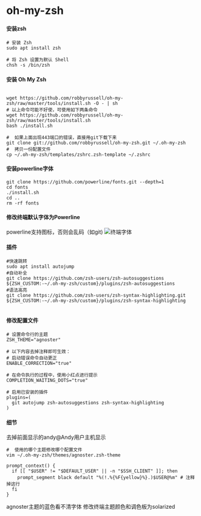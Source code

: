 # oh-my-zsh

#### 安装zsh
```shell
# 安装 Zsh
sudo apt install zsh

# 将 Zsh 设置为默认 Shell
chsh -s /bin/zsh
```

#### 安装 Oh My Zsh
```shell

wget https://github.com/robbyrussell/oh-my-zsh/raw/master/tools/install.sh -O - | sh
# 以上命令可能不好使，可使用如下两条命令
wget https://github.com/robbyrussell/oh-my-zsh/raw/master/tools/install.sh
bash ./install.sh

#  如果上面出现443端口的错误，直接用git下载下来
git clone git://github.com/robbyrussell/oh-my-zsh.git ~/.oh-my-zsh
#  拷贝一份配置文件
cp ~/.oh-my-zsh/templates/zshrc.zsh-template ~/.zshrc
```

#### 安装powerline字体
```shell
git clone https://github.com/powerline/fonts.git --depth=1
cd fonts
./install.sh
cd ..
rm -rf fonts
```

#### 修改终端默认字体为Powerline
powerline支持图标，否则会乱码（如git)
![终端字体](vimages/20200205094300034_430335399.png)


#### 插件
```shell
#快速跳转
sudo apt install autojump
#自动补全
git clone https://github.com/zsh-users/zsh-autosuggestions ${ZSH_CUSTOM:-~/.oh-my-zsh/custom}/plugins/zsh-autosuggestions
#语法高亮
git clone https://github.com/zsh-users/zsh-syntax-highlighting.git ${ZSH_CUSTOM:-~/.oh-my-zsh/custom}/plugins/zsh-syntax-highlighting


```

#### 修改配置文件 
```shell
# 设置命令行的主题
ZSH_THEME="agnoster"

# 以下内容去掉注释即可生效：
# 启动错误命令自动更正
ENABLE_CORRECTION="true"

# 在命令执行的过程中，使用小红点进行提示
COMPLETION_WAITING_DOTS="true"

# 启用已安装的插件
plugins=(
  git autojump zsh-autosuggestions zsh-syntax-highlighting
)
```

#### 细节
去掉前面显示的andy@Andy用户主机显示
```shell
#  使用的哪个主题修改哪个配置文件 
vim ~/.oh-my-zsh/themes/agnoster.zsh-theme

prompt_context() {
  if [[ "$USER" != "$DEFAULT_USER" || -n "$SSH_CLIENT" ]]; then
    prompt_segment black default "%(!.%{%F{yellow}%}.)$USER@%m" # 注释掉这行
  fi
}
```

agnoster主题的蓝色看不清字体
修改终端主题颜色和调色板为solarized
